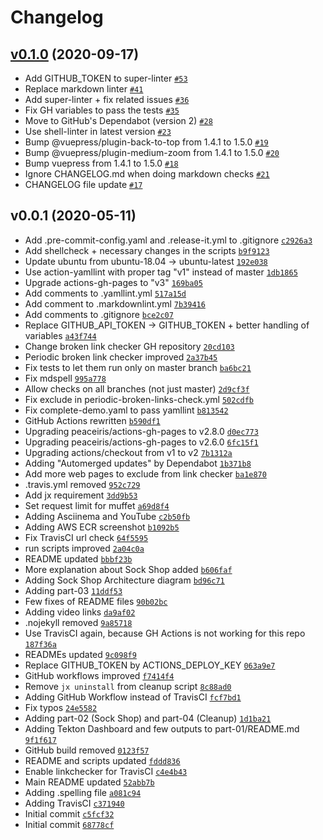 # Changelog

## [v0.1.0](https://github.com/ruzickap/k8s-jenkins-x/compare/v0.0.1...v0.1.0) (2020-09-17)

- Add GITHUB_TOKEN to super-linter [`#53`](https://github.com/ruzickap/k8s-jenkins-x/pull/53)
- Replace markdown linter [`#41`](https://github.com/ruzickap/k8s-jenkins-x/pull/41)
- Add super-linter + fix related issues [`#36`](https://github.com/ruzickap/k8s-jenkins-x/pull/36)
- Fix GH variables to pass the tests [`#35`](https://github.com/ruzickap/k8s-jenkins-x/pull/35)
- Move to GitHub's Dependabot (version 2) [`#28`](https://github.com/ruzickap/k8s-jenkins-x/pull/28)
- Use shell-linter in latest version [`#23`](https://github.com/ruzickap/k8s-jenkins-x/pull/23)
- Bump @vuepress/plugin-back-to-top from 1.4.1 to 1.5.0 [`#19`](https://github.com/ruzickap/k8s-jenkins-x/pull/19)
- Bump @vuepress/plugin-medium-zoom from 1.4.1 to 1.5.0 [`#20`](https://github.com/ruzickap/k8s-jenkins-x/pull/20)
- Bump vuepress from 1.4.1 to 1.5.0 [`#18`](https://github.com/ruzickap/k8s-jenkins-x/pull/18)
- Ignore CHANGELOG.md when doing markdown checks [`#21`](https://github.com/ruzickap/k8s-jenkins-x/pull/21)
- CHANGELOG file update [`#17`](https://github.com/ruzickap/k8s-jenkins-x/pull/17)

## v0.0.1 (2020-05-11)

- Add .pre-commit-config.yaml and .release-it.yml to .gitignore [`c2926a3`](https://github.com/ruzickap/k8s-jenkins-x/commit/c2926a3e9bf1559830fc65d8733ee17fc9efa559)
- Add shellcheck + necessary changes in the scripts [`b9f9123`](https://github.com/ruzickap/k8s-jenkins-x/commit/b9f91235bc14b1993e23a7218ec43860631a575f)
- Update ubuntu from ubuntu-18.04 -&gt; ubuntu-latest [`192e038`](https://github.com/ruzickap/k8s-jenkins-x/commit/192e0383ba8329f9e46dee436f87f287fd59eecb)
- Use action-yamllint with proper tag "v1" instead of master [`1db1865`](https://github.com/ruzickap/k8s-jenkins-x/commit/1db1865b6c5d02790b6fc4e347561e474dc5953d)
- Upgrade actions-gh-pages to "v3" [`169ba05`](https://github.com/ruzickap/k8s-jenkins-x/commit/169ba058dcf3d76dfb0acc3a747f7d20ef01271a)
- Add comments to .yamllint.yml [`517a15d`](https://github.com/ruzickap/k8s-jenkins-x/commit/517a15dc3a1d682838bdc9c35ab0cb1f2380afdc)
- Add comment to .markdownlint.yml [`7b39416`](https://github.com/ruzickap/k8s-jenkins-x/commit/7b39416f77a1c4dbb454212093eba7f3edc7eeb4)
- Add comments to .gitignore [`bce2c07`](https://github.com/ruzickap/k8s-jenkins-x/commit/bce2c07a057f030e446942dade82718ac3e02464)
- Replace GITHUB_API_TOKEN -&gt; GITHUB_TOKEN + better handling of variables [`a43f744`](https://github.com/ruzickap/k8s-jenkins-x/commit/a43f7445ecec59de68f5b3feaa2eb0ca544616b4)
- Change broken link checker GH repository [`20cd103`](https://github.com/ruzickap/k8s-jenkins-x/commit/20cd103fe94f5c5c09c802fa8b64aadb38e592c4)
- Periodic broken link checker improved [`2a37b45`](https://github.com/ruzickap/k8s-jenkins-x/commit/2a37b45dc7c59961c923c038a4be1ec6a3cea356)
- Fix tests to let them run only on master branch [`ba6bc21`](https://github.com/ruzickap/k8s-jenkins-x/commit/ba6bc21067deb0974193d496c44d41241956f7ab)
- Fix mdspell [`995a778`](https://github.com/ruzickap/k8s-jenkins-x/commit/995a7783492701ed22f1e6c2b040ed3f113cf20c)
- Allow checks on all branches (not just master) [`2d9cf3f`](https://github.com/ruzickap/k8s-jenkins-x/commit/2d9cf3fe750a7ca73a94e5f34ff2a57f770cc266)
- Fix exclude in periodic-broken-links-check.yml [`502cdfb`](https://github.com/ruzickap/k8s-jenkins-x/commit/502cdfb01d7ff47c5f261d5aac92d692b71465c8)
- Fix complete-demo.yaml to pass yamllint [`b813542`](https://github.com/ruzickap/k8s-jenkins-x/commit/b8135425e9990c749e0804f1fe745ceb9484eb30)
- GitHub Actions rewritten [`b590df1`](https://github.com/ruzickap/k8s-jenkins-x/commit/b590df122a6daf87abe2abfab8a6b85e44011570)
- Upgrading peaceiris/actions-gh-pages to v2.8.0 [`d0ec773`](https://github.com/ruzickap/k8s-jenkins-x/commit/d0ec77388699d13db8b76fc222224ecf39307b6c)
- Upgrading peaceiris/actions-gh-pages to v2.6.0 [`6fc15f1`](https://github.com/ruzickap/k8s-jenkins-x/commit/6fc15f13c2330e1deb09ce43e9435ac290d22e37)
- Upgrading actions/checkout from v1 to v2 [`7b1312a`](https://github.com/ruzickap/k8s-jenkins-x/commit/7b1312a994f60da817ee11c9e3a977b8f5a78dc7)
- Adding "Automerged updates" by Dependabot [`1b371b8`](https://github.com/ruzickap/k8s-jenkins-x/commit/1b371b865c30b7113bf689a61742847323cb0ea5)
- Add more web pages to exclude from link checker [`ba1e870`](https://github.com/ruzickap/k8s-jenkins-x/commit/ba1e870135db4796ad45f5b6e871b0e4714a8b83)
- .travis.yml removed [`952c729`](https://github.com/ruzickap/k8s-jenkins-x/commit/952c729ac3eeb0c6d4289f5fcdf4faeeeabf4202)
- Add jx requirement [`3dd9b53`](https://github.com/ruzickap/k8s-jenkins-x/commit/3dd9b533b68c9651f568aa5bd30f4512d3908911)
- Set request limit for muffet [`a69d8f4`](https://github.com/ruzickap/k8s-jenkins-x/commit/a69d8f4f8c4dbb9adb1a6574a50bb91b26fdb6ae)
- Adding Asciinema and YouTube [`c2b50fb`](https://github.com/ruzickap/k8s-jenkins-x/commit/c2b50fbe9cde0f38b3b788883f5a72818405b87e)
- Adding AWS ECR screenshot [`b1092b5`](https://github.com/ruzickap/k8s-jenkins-x/commit/b1092b50f3e5a62abdf6bfe1ebee5764504c8e2c)
- Fix TravisCI url check [`64f5595`](https://github.com/ruzickap/k8s-jenkins-x/commit/64f5595359ae0ce3b93f49993b1eca6bc17dc518)
- run scripts improved [`2a04c0a`](https://github.com/ruzickap/k8s-jenkins-x/commit/2a04c0a4909b1cdd9c6caa52062b811ca698046a)
- README updated [`bbbf23b`](https://github.com/ruzickap/k8s-jenkins-x/commit/bbbf23b4537edddafaaeb09b0a1c6e9f3eee42c3)
- More explanation about Sock Shop added [`b606faf`](https://github.com/ruzickap/k8s-jenkins-x/commit/b606faf0e3503049be2a2643473f7c49a4e7980b)
- Adding Sock Shop Architecture diagram [`bd96c71`](https://github.com/ruzickap/k8s-jenkins-x/commit/bd96c71748f572da31505244d2b7627ace658642)
- Adding part-03 [`11ddf53`](https://github.com/ruzickap/k8s-jenkins-x/commit/11ddf53088a8d84ef75d0ca3946b5329c47cf6a7)
- Few fixes of README files [`90b02bc`](https://github.com/ruzickap/k8s-jenkins-x/commit/90b02bc6735190878613006f667c7b5cdc07f76e)
- Adding video links [`da9af02`](https://github.com/ruzickap/k8s-jenkins-x/commit/da9af026f4ddff38a9fb26eed2c14937bfa8f573)
- .nojekyll removed [`9a85718`](https://github.com/ruzickap/k8s-jenkins-x/commit/9a85718ab79c81c08e2573d472449a701e732c59)
- Use TravisCI again, because GH Actions is not working for this repo [`187f36a`](https://github.com/ruzickap/k8s-jenkins-x/commit/187f36a2976b3e6a028957ce81a8b5734b417376)
- READMEs updated [`9c098f9`](https://github.com/ruzickap/k8s-jenkins-x/commit/9c098f93d3a1292f76423b0f5008a038ffa3d289)
- Replace GITHUB_TOKEN by ACTIONS_DEPLOY_KEY [`063a9e7`](https://github.com/ruzickap/k8s-jenkins-x/commit/063a9e7ce43f1aee92e2da749710d593e999f92f)
- GitHub workflows improved [`f7414f4`](https://github.com/ruzickap/k8s-jenkins-x/commit/f7414f4669bd3b24ce5a827cb0e631577db375aa)
- Remove `jx uninstall` from cleanup script [`8c88ad0`](https://github.com/ruzickap/k8s-jenkins-x/commit/8c88ad07533be3b7038ad822a6c3ea713e281947)
- Adding GitHub Workflow instead of TravisCI [`fcf7bd1`](https://github.com/ruzickap/k8s-jenkins-x/commit/fcf7bd194bbbd2cd14b3071131fb3001d01acabf)
- Fix typos [`24e5582`](https://github.com/ruzickap/k8s-jenkins-x/commit/24e55826fe5523e8ce8b0143f4bb705e689d95ce)
- Adding part-02 (Sock Shop) and part-04 (Cleanup) [`1d1ba21`](https://github.com/ruzickap/k8s-jenkins-x/commit/1d1ba21572dad55e2f77728fc463f67e554b8688)
- Adding Tekton Dashboard and few outputs to part-01/README.md [`9f1f617`](https://github.com/ruzickap/k8s-jenkins-x/commit/9f1f617f77b500cfec2971542b7f51d843d101db)
- GitHub build removed [`0123f57`](https://github.com/ruzickap/k8s-jenkins-x/commit/0123f57f76fc86857a21a6e6e7b5402e58993420)
- README and scripts updated [`fddd836`](https://github.com/ruzickap/k8s-jenkins-x/commit/fddd836cad12681c154faac588367a4682d894b5)
- Enable linkchecker for TravisCI [`c4e4b43`](https://github.com/ruzickap/k8s-jenkins-x/commit/c4e4b43c4bb6bebefbc73059fe042245f70d1fd0)
- Main README updated [`52abb7b`](https://github.com/ruzickap/k8s-jenkins-x/commit/52abb7bcc66b935a951174e434bd7749c4353d51)
- Adding .spelling file [`a081c94`](https://github.com/ruzickap/k8s-jenkins-x/commit/a081c94c8a400e99001e8ba5f0e5cbda51608b7d)
- Adding TravisCI [`c371940`](https://github.com/ruzickap/k8s-jenkins-x/commit/c3719405eaf1430663aea0a8c7cceb40a3065a96)
- Initial commit [`c5fcf32`](https://github.com/ruzickap/k8s-jenkins-x/commit/c5fcf329cf8a2c98c5ddcaa5754a0ab83ae63390)
- Initial commit [`68778cf`](https://github.com/ruzickap/k8s-jenkins-x/commit/68778cfaaff6e3a059585ca4f6990db4c6ab9e9b)
